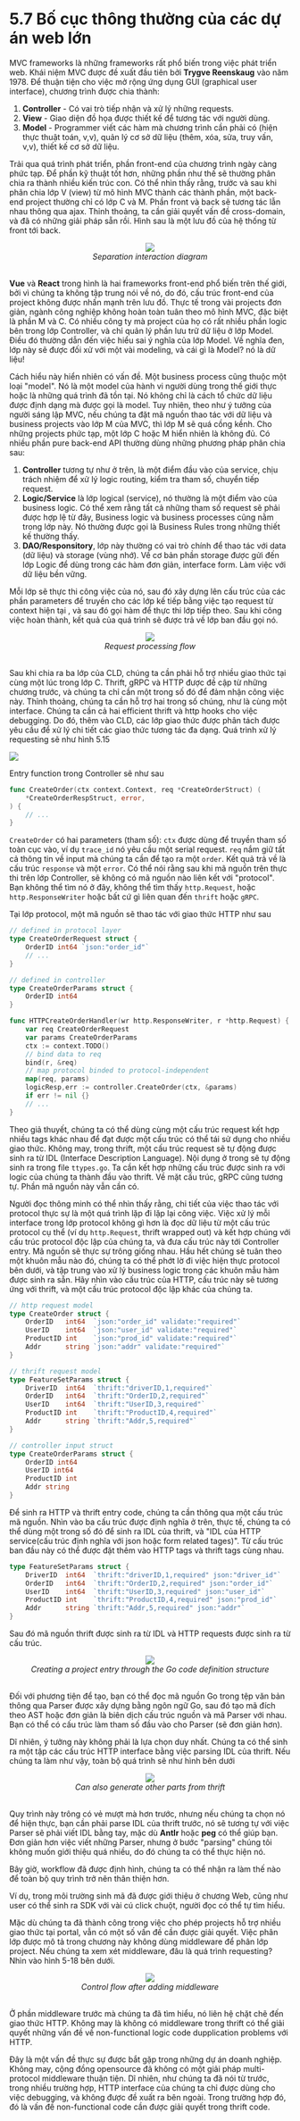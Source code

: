 # 5.7 Bố cục thông thường của các dự án web lớn

MVC frameworks là những frameworks rất phổ biến trong việc phát triển web. Khái niệm MVC được đề xuất đầu tiên bởi **Trygve Reenskaug** vào năm 1978. Để thuận tiện cho việc mở rộng ứng dụng GUI (graphical user interface), chương trình được chia thành:

1. **Controller** - Có vai trò tiếp nhận và xử lý những requests.
2. **View** - Giao diện đồ họa được thiết kế để tương tác với người dùng.
3. **Model** - Programmer viết các hàm mà chương trình cần phải có (hiện thực thuật toán, v,v), quản lý cơ sở dữ liệu (thêm, xóa, sửa, truy vấn, v,v), thiết kế cơ sở dữ liệu.

Trải qua quá trình phát triển, phần front-end của chương trình ngày càng phức tạp. Để phần kỹ thuật tốt hơn, những phần như thế sẽ thường phân chia ra thành nhiều kiến trúc con. Có thể nhìn thấy rằng, trước và sau khi phân chia lớp V (view) từ mô hình MVC thành các thành phần, một back-end project thường chỉ có lớp C và M. Phần front và back sẽ tương tác lẫn nhau thông qua ajax. Thỉnh thoảng, ta cần giải quyết vấn đề cross-domain, và đã có những giải pháp sẵn rồi. Hình sau là một lưu đồ của hệ thống từ front tới back.

<div align="center">
	<img src="../images/ch5-07-frontend-backend.png">
	<br/>
	<span align="center">
		<i>Separation interaction diagram</i>
	</span>
</div>
<br/>

**Vue** và **React** trong hình là hai frameworks front-end phổ biến trên thế giới, bởi vì chúng ta không tập trung nói về nó, do đó, cấu trúc front-end của project không được nhấn mạnh trên lưu đồ. Thực tế trong vài projects đơn giản, ngành công nghiệp không hoàn toàn tuân theo mô hình MVC, đặc biệt là phần M và C. Có nhiều công ty mà project của họ có rất nhiều phần logic bên trong lớp Controller, và chỉ quản lý phần lưu trữ dữ liệu ở lớp Model. Điều đó thường dẫn đến việc hiểu sai ý nghĩa của lớp Model. Về nghĩa đen, lớp này sẽ được đối xử với một vài modeling, và cái gì là Model? nó là dữ liệu!

Cách hiểu này hiển nhiên có vấn đề. Một business process cũng thuộc một loại "model". Nó là một model của hành vi người dùng trong thế giới thực hoặc là những quá trình đã tồn tại. Nó không chỉ là cách tổ chức dữ liệu được định dạng mà được gọi là model. Tuy nhiên, theo như ý tưởng của người sáng lập MVC, nếu chúng ta đặt mã nguồn thao tác với dữ liệu và business projects vào lớp M của MVC, thì lớp M sẽ quá cồng kềnh. Cho những projects phức tạp, một lớp C hoặc M hiển nhiên là không đủ. Có nhiều phần pure back-end API thường dùng những phương pháp phân chia sau: 

1. **Controller** tương tự như ở trên, là một điểm đầu vào của service, chịu trách nhiệm để xử lý logic routing, kiểm tra tham số, chuyển tiếp request.
2. **Logic/Service**  là lớp logical (service), nó thường là một điểm vào của business logic. Có thể xem rằng tất cả những tham số request sẽ phải được hợp lệ từ đây, Business logic và business processes cũng nằm trong lớp này. Nó thường được gọi là Business Rules trong những thiết kế thường thấy.
3. **DAO/Responsitory**, lớp này thường có vai trò chính để thao tác với data (dữ liệu) và storage (vùng nhớ). Về cơ bản phần storage được gửi đến lớp Logic để dùng trong các hàm đơn giản, interface form. Làm việc với dữ liệu bền vững.

Mỗi lớp sẽ thực thi công việc của nó, sau đó xây dựng lên cấu trúc của các phần parameters để truyền cho các lớp kế tiếp bằng việc tạo request từ context hiện tại
, và sau đó gọi hàm để thực thi lớp tiếp theo. Sau khi công việc hoàn thành, kết quả của quá trình sẽ được trả về lớp ban đầu gọi nó.

<div align="center">
	<img src="../images/ch5-07-controller-logic-dao.png">
	<br/>
	<span align="center">
		<i>Request processing flow</i>
	</span>
</div>
<br/>

Sau khi chia ra ba lớp của CLD, chúng ta cần phải hỗ trợ nhiều giao thức tại cùng một lúc trong lớp C.  Thrift, gRPC và HTTP được đề cập từ những chương trước, và chúng ta chỉ cần một trong số đó để đảm nhận công việc này. Thỉnh thoảng, chúng ta cần hỗ trợ hai trong số chúng, như là cùng một interface. Chúng ta cần cả hai efficient thrift và http hooks cho việc debugging. Do đó, thêm vào CLD, các lớp giao thức được phân tách được yêu cầu để xử lý chi tiết các giao thức tương tác đa dạng. Quá trình xử lý requesting sẽ như hình 5.15



![](../images/ch5-07-control-flow.png)

Entry function trong Controller sẽ như sau

```go
func CreateOrder(ctx context.Context, req *CreateOrderStruct) (
    *CreateOrderRespStruct, error,
) {
    // ...
}
```

`CreateOrder` có hai parameters (tham số): `ctx` được dùng để truyền tham số toàn cục vào, ví dụ `trace_id` nó yêu cầu một serial request. `req` nắm giữ tất cả thông tin về input mà chúng ta cần để tạo ra một `order`. Kết quả trả về là cấu trúc `response` và một `error`. Có thể nói rằng sau khi mã nguồn trên thực thi trên lớp Controller, sẽ không có mã nguồn nào liên kết với "protocol". Bạn không thể tìm nó ở đây, không thể tìm thấy `http.Request`, hoặc `http.ResponseWriter` hoặc bất cứ gì liên quan đến `thrift` hoặc `gRPC`.

Tại lớp protocol, một mã nguồn sẽ thao tác với giao thức HTTP như sau

```go
// defined in protocol layer
type CreateOrderRequest struct {
    OrderID int64 `json:"order_id"`
    // ...
}

// defined in controller
type CreateOrderParams struct {
    OrderID int64
}

func HTTPCreateOrderHandler(wr http.ResponseWriter, r *http.Request) {
    var req CreateOrderRequest
    var params CreateOrderParams
    ctx := context.TODO()
    // bind data to req
    bind(r, &req)
    // map protocol binded to protocol-independent
    map(req, params)
    logicResp,err := controller.CreateOrder(ctx, &params)
    if err != nil {}
    // ...
}
```

Theo giả thuyết, chúng ta có thể dùng cùng một cấu trúc request kết hợp nhiều tags khác nhau để đạt được một cấu trúc có thể tái sử dụng cho nhiều giao thức. Không may, trong thrift, một cấu trúc request sẽ tự động được sinh ra từ IDL (Interface Description Language). Nội dụng ở trong sẽ tự động sinh ra trong file `ttypes.go`. Ta cần kết hợp những cấu trúc được sinh ra với logic của chúng ta thành đầu vào thrift. Về mặt cấu trúc, gRPC cũng tương tự. Phần mã nguồn này vẫn cần có.

Người đọc thông minh có thể nhìn thấy rằng, chi tiết của việc thao tác với protocol thực sự là một quá trình lặp đi lặp lại công việc. Việc xử lý mỗi interface trong lớp protocol không gì hơn là đọc dữ liệu từ một cấu trúc protocol cụ thể (ví dụ `http.Request`, thrift wrapped out) và kết hợp chúng với cấu trúc protocol độc lập của chúng ta, và đưa cấu trúc này tới Controller entry. Mã nguồn sẽ thực sự trông giống nhau. Hầu hết chúng sẽ tuân theo một khuôn mẫu nào đó, chúng ta có thể phớt lờ đi việc hiện thực protocol bên dưới, và tập trung vào xử lý business logic trong các khuôn mẫu hàm được sinh ra sẵn.
Hãy nhìn vào cấu trúc của HTTP, cấu trúc này sẽ tương ứng với thrift, và một cấu trúc protocol độc lập khác của chúng ta.

```go
// http request model
type CreateOrder struct {
    OrderID   int64  `json:"order_id" validate:"required"`
    UserID    int64  `json:"user_id" validate:"required"`
    ProductID int    `json:"prod_id" validate:"required"`
    Addr      string `json:"addr" validate:"required"`
}

// thrift request model
type FeatureSetParams struct {
    DriverID  int64  `thrift:"driverID,1,required"`
    OrderID   int64  `thrift:"OrderID,2,required"`
    UserID    int64  `thrift:"UserID,3,required"`
    ProductID int    `thrift:"ProductID,4,required"`
    Addr      string `thrift:"Addr,5,required"`
}

// controller input struct
type CreateOrderParams struct {
    OrderID int64
    UserID int64
    ProductID int
    Addr string
}
```

Để sinh ra HTTP và thrift entry code, chúng ta cần thông qua một cấu trúc mã nguồn. Nhìn vào ba cấu trúc được định nghĩa ở trên, thực tế, chúng ta có thể dùng một trong số đó để sinh ra IDL của thrift, và "IDL của HTTP service(cấu trúc định nghĩa với json hoặc form related tages)". Từ cấu trúc ban đầu này có thể được đặt thêm vào HTTP tags và thrift tags cùng nhau.


```go
type FeatureSetParams struct {
    DriverID  int64  `thrift:"driverID,1,required" json:"driver_id"`
    OrderID   int64  `thrift:"OrderID,2,required" json:"order_id"`
    UserID    int64  `thrift:"UserID,3,required" json:"user_id"`
    ProductID int    `thrift:"ProductID,4,required" json:"prod_id"`
    Addr      string `thrift:"Addr,5,required" json:"addr"`
}
```

Sau đó mã nguồn thrift được sinh ra từ IDL và HTTP requests được sinh ra từ cấu trúc.

<div align="center">
	<img src="../images/ch5-07-code-gen.png">
	<br/>
	<span align="center">
		<i>Creating a project entry through the Go code definition structure</i>
	</span>
</div>
<br/>

Đối với phương tiện để tạo, bạn có thể đọc mã nguồn Go trong tệp văn bản thông qua Parser được xây dựng bằng ngôn ngữ Go, sau đó tạo mã đích theo AST hoặc đơn giản là biên dịch cấu trúc nguồn và mã Parser với nhau. Bạn có thể có cấu trúc làm tham số đầu vào cho Parser (sẽ đơn giản hơn).

Dĩ nhiên, ý tưởng này không phải là lựa chọn duy nhất. Chúng ta có thể sinh ra một tập các cấu trúc HTTP interface bằng việc parsing IDL của thrift. Nếu chúng ta làm như vậy, toàn bộ quá trình sẽ như hình bên dưới

<div align="center">
	<img src="../images/ch5-08-code-gen-2.png">
	<br/>
	<span align="center">
		<i>Can also generate other parts from thrift</i>
	</span>
</div>
<br/>

Quy trình này trông có vẻ mượt mà hơn trước, nhưng nếu chúng ta chọn nó để hiện thực, bạn cần phải parse IDL của thrift trước, nó sẽ tương tự với việc Parser sẽ phải viết IDL bằng tay, mặc dù **Antlr** hoặc **peg** có thể giúp bạn. Đơn giản hơn việc viết những Parser, nhưng ở bước "parsing" chúng tôi không muốn giới thiệu quá nhiều, do đó chúng ta có thể thực hiện nó.

Bây giờ, workflow đã được định hình, chúng ta có thể nhận ra làm thế nào để toàn bộ quy trình trở nên thân thiện hơn.

Ví dụ, trong môi trường sinh mã đã được giới thiệu ở chương Web, cũng như user có thể sinh ra SDK với vài cú click chuột, người đọc có thể tự tìm hiểu.

Mặc dù chúng ta đã thành công trong việc cho phép projects hỗ trợ nhiều giao thức tại portal, vẫn có một số vấn đề cần được giải quyết. Việc phân lớp được mô tả trong chương này không dùng middleware để phân lớp project. Nếu chúng ta xem xét middleware, đâu là quá trình requesting? Nhìn vào hình 5-18 bên dưới.

<div align="center">
	<img src="../images/ch5-08-control-flow-2.png">
	<br/>
	<span align="center">
		<i>Control flow after adding middleware</i>
	</span>
</div>
<br/>

Ở phần middleware trước mà chúng ta đã tìm hiểu, nó liên hệ chặt chẽ đến giao thức HTTP. Không may là không có middleware trong thrift có thể giải quyết những vấn đề về non-functional logic code dupplication problems với HTTP.

Đây là một vấn đề thực sự được bắt gặp trong những dự án doanh nghiệp. Không may, cộng đồng opensource đã không có một giải pháp multi-protocol middleware thuận tiện. Dĩ nhiên, như chúng ta đã nói từ trước, trong nhiều trường hợp, HTTP interface của chúng ta chỉ được dùng cho việc debugging, và không được đề xuất ra bên ngoài. Trong trường hợp đó, đó là vấn đề non-functional code cần được giải quyết trong thrift code.

